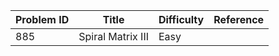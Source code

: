 | Problem ID | Title | Difficulty | Reference
| --- | --- | --- | ---
| 885 | Spiral Matrix III | Easy | 
